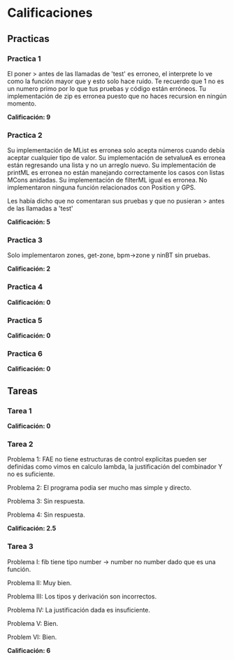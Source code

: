 # Calificaciones

## Practicas

### Practica 1

El poner > antes de las llamadas de 'test' es erroneo, el interprete lo ve como la función mayor que y esto solo hace ruido. Te recuerdo que 1 no es un numero primo por lo que tus pruebas y código están erróneos. Tu implementación de zip es erronea puesto que no haces recursion en ningún momento.

**Calificación: 9**

### Practica 2

Su implementación de MList es erronea solo acepta números cuando debía
aceptar cualquier tipo de valor. Su implementación de setvalueA es erronea están regresando una lista y no un arreglo nuevo. Su implementación de printML es erronea no están manejando correctamente los casos con listas MCons anidadas.
Su implementación de filterML igual es erronea.
No implementaron ninguna función relacionados con Position y GPS.

Les había dicho que no comentaran sus pruebas y que no pusieran > antes de las
llamadas a 'test'

**Calificación: 5**

### Practica 3

Solo implementaron zones, get-zone, bpm->zone y ninBT sin pruebas.

**Calificación: 2**

### Practica 4

**Calificación: 0**

### Practica 5

**Calificación: 0**

### Practica 6

**Calificación: 0**

## Tareas

### Tarea 1

**Calificación: 0**

### Tarea 2

Problema 1: FAE no tiene estructuras de control explicitas pueden ser definidas
como vimos en calculo lambda, la justificación del combinador Y no es suficiente.

Problema 2: El programa podia ser mucho mas simple y directo.

Problema 3: Sin respuesta.

Problema 4: Sin respuesta.

**Calificación: 2.5**

### Tarea 3

Problema I: fib tiene tipo number -> number no number dado que es una función.

Problema II: Muy bien.

Problema III: Los tipos y derivación son incorrectos.

Problema IV: La justificación dada es insuficiente.

Problema V: Bien.

Problem VI: Bien.

**Calificación: 6**